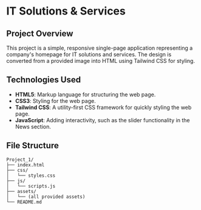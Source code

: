 # IT Solutions & Services

## Project Overview

This project is a simple, responsive single-page application representing a company's homepage for IT solutions and services. The design is converted from a provided image into HTML using Tailwind CSS for styling.

## Technologies Used

- **HTML5**: Markup language for structuring the web page.
- **CSS3**: Styling for the web page.
- **Tailwind CSS**: A utility-first CSS framework for quickly styling the web page.
- **JavaScript**: Adding interactivity, such as the slider functionality in the News section.

## File Structure

```plaintext
Project_1/
├── index.html
├── css/
│   └── styles.css
├── js/
│   └── scripts.js
├── assets/
│   └── (all provided assets)
└── README.md
